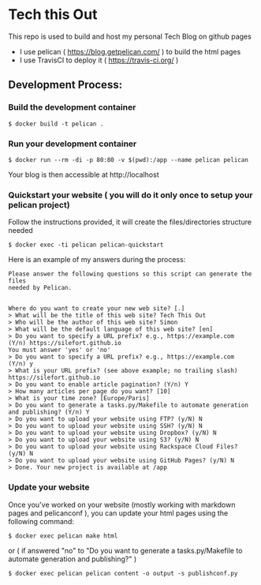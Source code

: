 # Tech this Out

This repo is used to build and host my personal Tech Blog on github pages

* I use pelican ( https://blog.getpelican.com/ ) to build the html pages
* I use TravisCI to deploy it ( https://travis-ci.org/ )

## Development Process:

### Build the development container

    $ docker build -t pelican .

### Run your development container

    $ docker run --rm -di -p 80:80 -v $(pwd):/app --name pelican pelican

Your blog is then accessible at http://localhost

### Quickstart your website ( you will do it only once to setup your pelican project)

Follow the instructions provided, it will create the files/directories structure needed

    $ docker exec -ti pelican pelican-quickstart

Here is an example of my answers during the process:

```
Please answer the following questions so this script can generate the files
needed by Pelican.


Where do you want to create your new web site? [.]
> What will be the title of this web site? Tech This Out
> Who will be the author of this web site? Simon
> What will be the default language of this web site? [en]
> Do you want to specify a URL prefix? e.g., https://example.com   (Y/n) https://silefort.github.io
You must answer 'yes' or 'no'
> Do you want to specify a URL prefix? e.g., https://example.com   (Y/n) y
> What is your URL prefix? (see above example; no trailing slash) https://silefort.github.io
> Do you want to enable article pagination? (Y/n) Y
> How many articles per page do you want? [10]
> What is your time zone? [Europe/Paris]
> Do you want to generate a tasks.py/Makefile to automate generation and publishing? (Y/n) Y
> Do you want to upload your website using FTP? (y/N) N
> Do you want to upload your website using SSH? (y/N) N
> Do you want to upload your website using Dropbox? (y/N) N
> Do you want to upload your website using S3? (y/N) N
> Do you want to upload your website using Rackspace Cloud Files? (y/N) N
> Do you want to upload your website using GitHub Pages? (y/N) N
> Done. Your new project is available at /app
```

### Update your website

Once you've worked on your website (mostly working with markdown pages and pelicanconf ), you can update your html pages using the following command:

    $ docker exec pelican make html

or ( if answered "no" to "Do you want to generate a tasks.py/Makefile to automate generation and publishing?" ) 

    $ docker exec pelican pelican content -o output -s publishconf.py

